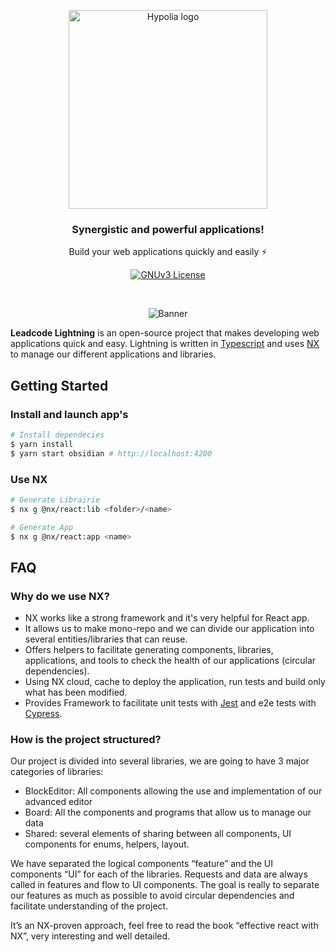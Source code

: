<p align="center">
  <a href="https://www.hypolia.fr">
    <img src="https://media.discordapp.net/attachments/936741758635769866/937762244014522458/logo_4005x2156.png?width=2644&height=1424" width="318px" alt="Hypolia logo" />
  </a>
</p>
<h3 align="center">Synergistic and powerful applications!</h3>
<p align="center">Build your web applications quickly and easily ⚡</p>

<p align="center">
  <a href="https://github.com/hypolia/lightning/blob/master/LICENSE">
    <img alt="GNUv3 License" src="https://img.shields.io/badge/License-GNU%20v3-yellow.svg">
  </a>

</p>

<br />

<p align="center">
    <img src="https://miro.medium.com/v2/resize:fit:1400/1*RjjHWXEUgGHcwgtuXmv4zw.png"  alt="Banner" />
</p>

**Leadcode Lightning** is an open-source project that makes developing web applications quick and easy. Lightning is written in [Typescript](https://www.typescriptlang.org/) and uses [NX](https://nx.dev/) to manage our different applications and libraries.

## Getting Started

### Install and launch app's
```bash
# Install dependecies
$ yarn install
$ yarn start obsidian # http://localhost:4200
```

### Use NX
```bash
# Generate Librairie
$ nx g @nx/react:lib <folder>/<name>

# Generate App
$ nx g @nx/react:app <name>
```

## FAQ
### Why do we use NX?

- NX works like a strong framework and it's very helpful for React app.
- It allows us to make mono-repo and we can divide our application into several entities/libraries that can reuse.
- Offers helpers to facilitate generating components, libraries, applications, and tools to check the health of our applications (circular dependencies).
- Using NX cloud, cache to deploy the application, run tests and build only what has been modified.
- Provides Framework to facilitate unit tests with [Jest](https://jestjs.io/) and e2e tests with [Cypress](https://www.cypress.io/).

### How is the project structured?

Our project is divided into several libraries, we are going to have 3 major categories of libraries:

- BlockEditor: All components allowing the use and implementation of our advanced editor
- Board: All the components and programs that allow us to manage our data
- Shared: several elements of sharing between all components, UI components for enums, helpers, layout.

We have separated the logical components “feature” and the UI components “UI” for each of the libraries. Requests and data are always called in features and flow to UI components. The goal is really to separate our features as much as possible to avoid circular dependencies and facilitate understanding of the project.

It’s an NX-proven approach, feel free to read the book “effective react with NX”, very interesting and well detailed.
